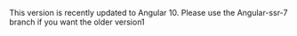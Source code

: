 This version is recently updated to Angular 10. 
Please use the Angular-ssr-7 branch if you want the older version1
